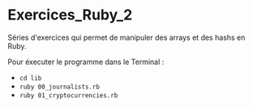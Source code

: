 # Exercices_Ruby_2

Séries d'exercices qui permet de manipuler des arrays et des hashs en Ruby.

Pour éxecuter le programme dans le Terminal :

- `cd lib`
- `ruby 00_journalists.rb`
- `ruby 01_cryptocurrencies.rb`

